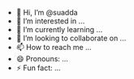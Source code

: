 - 👋 Hi, I’m @suadda
- 👀 I’m interested in ...
- 🌱 I’m currently learning ...
- 💞️ I’m looking to collaborate on ...
- 📫 How to reach me ...
- 😄 Pronouns: ...
- ⚡ Fun fact: ...

<!---
suadda/suadda is a ✨ special ✨ repository because its `README.md` (this file) appears on your GitHub profile.
You can click the Preview link to take a look at your changes.
--->
